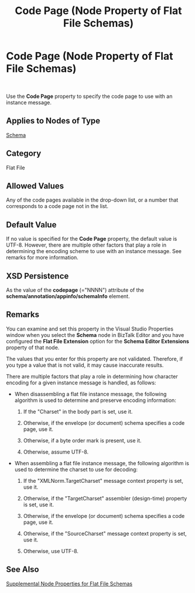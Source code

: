 ﻿---
title: Code Page (Node Property of Flat File Schemas)
TOCTitle: Code Page (Node Property of Flat File Schemas)
ms:assetid: 3ea69942-7642-4cd8-befe-63d170eafd4f
ms:mtpsurl: https://msdn.microsoft.com/en-us/library/Aa559740(v=BTS.80)
ms:contentKeyID: 51527488
ms.date: 08/30/2017
mtps_version: v=BTS.80
---

# Code Page (Node Property of Flat File Schemas)

 

Use the **Code Page** property to specify the code page to use with an instance message.

## Applies to Nodes of Type

[Schema](schema-node-properties.md)

## Category

Flat File

## Allowed Values

Any of the code pages available in the drop-down list, or a number that corresponds to a code page not in the list.

## Default Value

If no value is specified for the **Code Page** property, the default value is UTF-8. However, there are multiple other factors that play a role in determining the encoding scheme to use with an instance message. See remarks for more information.

## XSD Persistence

As the value of the **codepage** (="NNNN") attribute of the **schema/annotation/appinfo/schemaInfo** element.

## Remarks

You can examine and set this property in the Visual Studio Properties window when you select the **Schema** node in BizTalk Editor and you have configured the **Flat File Extension** option for the **Schema Editor Extensions** property of that node.

The values that you enter for this property are not validated. Therefore, if you type a value that is not valid, it may cause inaccurate results.

There are multiple factors that play a role in determining how character encoding for a given instance message is handled, as follows:

  - When disassembling a flat file instance message, the following algorithm is used to determine and preserve encoding information:
    
    1.  If the "Charset" in the body part is set, use it.
    
    2.  Otherwise, if the envelope (or document) schema specifies a code page, use it.
    
    3.  Otherwise, if a byte order mark is present, use it.
    
    4.  Otherwise, assume UTF-8.

  - When assembling a flat file instance message, the following algorithm is used to determine the charset to use for decoding:
    
    1.  If the "XMLNorm.TargetCharset" message context property is set, use it.
    
    2.  Otherwise, if the "TargetCharset" assembler (design-time) property is set, use it.
    
    3.  Otherwise, if the envelope (or document) schema specifies a code page, use it.
    
    4.  Otherwise, if the "SourceCharset" message context property is set, use it.
    
    5.  Otherwise, use UTF-8.

## See Also

[Supplemental Node Properties for Flat File Schemas](supplemental-node-properties-for-flat-file-schemas.md)

